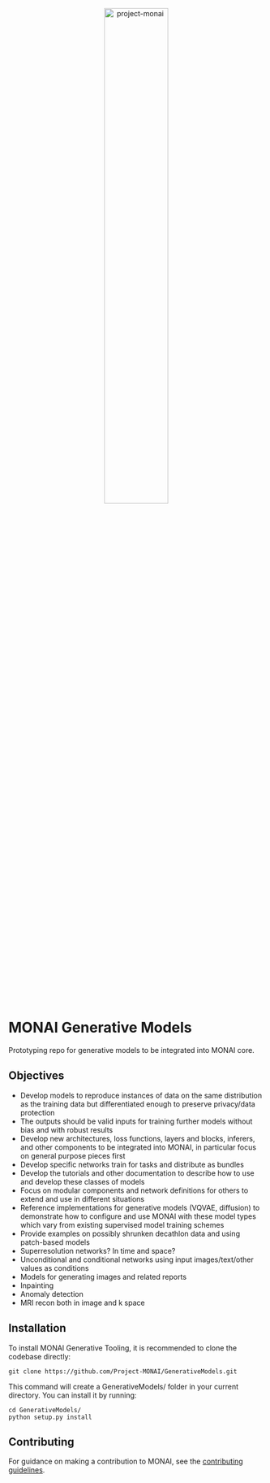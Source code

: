 <p align="center">
  <img src="https://raw.githubusercontent.com/Project-MONAI/MONAI/dev/docs/images/MONAI-logo-color.png" width="50%" alt='project-monai'>
</p>

# MONAI Generative Models
Prototyping repo for generative models to be integrated into MONAI core.

## Objectives
* Develop models to reproduce instances of data on the same distribution as the training data but differentiated enough to preserve privacy/data protection
* The outputs should be valid inputs for training further models without bias and with robust results
* Develop new architectures, loss functions, layers and blocks, inferers, and other components to be integrated into MONAI, in particular focus on general purpose pieces first
* Develop specific networks train for tasks and distribute as bundles
* Develop the tutorials and other documentation to describe how to use and develop these classes of models
* Focus on modular components and network definitions for others to extend and use in different situations
* Reference implementations for generative models (VQVAE, diffusion) to demonstrate how to configure and use MONAI with these model types which vary from existing supervised model training schemes
* Provide examples on possibly shrunken decathlon data and using patch-based models
* Superresolution networks? In time and space?
* Unconditional and conditional networks using input images/text/other values as conditions
* Models for generating images and related reports
* Inpainting
* Anomaly detection
* MRI recon both in image and k space

## Installation
To install MONAI Generative Tooling, it is recommended to clone the codebase directly:
```
git clone https://github.com/Project-MONAI/GenerativeModels.git
```
This command will create a GenerativeModels/ folder in your current directory. You can install it by running:
```
cd GenerativeModels/
python setup.py install
```

## Contributing
For guidance on making a contribution to MONAI, see the [contributing guidelines](https://github.com/Project-MONAI/GenerativeModels/blob/main/CONTRIBUTING.md).
